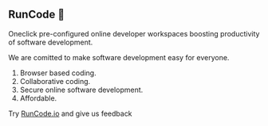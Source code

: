 ## RunCode 👋

Oneclick pre-configured online developer workspaces boosting productivity of software development.

We are comitted to make software development easy for everyone.

1. Browser based coding.
2. Collaborative coding.
3. Secure online software development.
4. Affordable.

Try [RunCode.io](https://runcode.io) and give us feedback

